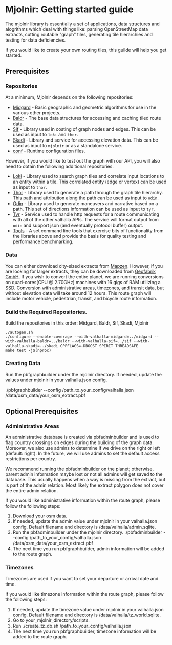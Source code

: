 # Mjolnir: Getting started guide

The mjolnir library is essentially a set of applications, data structures and alogrithms which deal with things like: parsing OpenStreetMap data extracts, cutting routable "graph" tiles, generating tile hierarchies and testing for data deficiencies.

If you would like to create your own routing tiles, this guilde will help you get started.  

## Prerequisites

### Repositories

At a minimum, Mjolnir depends on the following repositories:

- [Midgard](https://github.com/valhalla/midgard) - Basic geographic and geometric algorithms for use in the various other projects.
- [Baldr](https://github.com/valhalla/baldr) - The base data structures for accessing and caching tiled route data.
- [Sif](https://github.com/valhalla/sif) - Library used in costing of graph nodes and edges. This can be used as input to `loki` and `thor`.
- [Skadi](https://github.com/valhalla/skadi) - Library and service for accessing elevation data. This can be used as input to `mjolnir` or as a standalone service.
- [conf](https://github.com/valhalla/conf) - Runtime configuration files.

However, if you would like to test out the graph with our API, you will also need to obtain the following additional repositories.

- [Loki](https://github.com/valhalla/loki) - Library used to search graph tiles and correlate input locations to an entity within a tile. This correlated entity (edge or vertex) can be used as input to `thor`.
- [Thor](https://github.com/valhalla/thor) - Library used to generate a path through the graph tile hierarchy.  This path and attribution along the path can be used as input to `odin`.
- [Odin](https://github.com/valhalla/odin) - Library used to generate maneuvers and narrative based on a path. This set of directions information can be used as input to `tyr`.
- [Tyr](https://github.com/valhalla/tyr) - Service used to handle http requests for a route communicating with all of the other valhalla APIs. The service will format output from `odin` and support json (and eventually protocol buffer) output.
- [Tools](https://github.com/valhalla/tools) - A set command line tools that exercise bits of functionality from the libraries above and provide the basis for quality testing and performance benchmarking.

### Data

You can either download city-sized extracts from [Mapzen](https://mapzen.com/data/metro-extracts/).  However, if you are looking for larger extracts, they can be downloaded from [Geofabrik GmbH](http://http://download.geofabrik.de/).  If you wish to convert the entire planet, we are running conversions on quad-cores(CPU @ 2.70GHz) machines with 16 gigs of RAM utilizing a SSD.  Conversion with administrative areas, timezones, and transit data, but without elevation data will take around 12 hours.  This route graph will include motor vehicle, pedestrian, transit, and bicycle route information.

### Build the Required Repositories.
Build the repositories in this order: Midgard, Baldr, Sif, Skadi, Mjolnir

```
./autogen.sh
./configure --enable-coverage --with-valhalla-midgard=../midgard --with-valhalla-baldr=../baldr --with-valhalla-sif=../sif --with-valhalla-skadi=../skadi CPPFLAGS=-DBOOST_SPIRIT_THREADSAFE
make test -j$(nproc)
```

### Creating Data

Run the pbfgraphbuilder under the mjolnir directory.  If needed, update the values under mjolnir in your valhalla.json config.

./pbfgraphbuilder --config  /path_to_your_config/valhalla.json /data/osm_data/your_osm_extract.pbf

## Optional Prerequisites

### Administrative Areas

An administrative database is created via pbfadminbuilder and is used to flag country crossings on edges during the building of the graph data.  Moreover, we also use admins to determine if we drive on the right or left (default: right).  In the future, we will use admins to set the default access restrictions per country.  

We recommend running the pbfadminbuilder on the planet; otherwise, parent admin information maybe lost or not all admins will get saved to the database.  This usually happens when a way is missing from the extract, but is part of the admin relation.  Most likely the extract polygon does not cover the entire admin relation.

If you would like administrative information within the route graph, please follow the following steps:

1. Download your osm data.
2. If needed, update the admin value under mjolnir in your valhalla.json config.  Default filename and directory is /data/valhalla/admin.sqlite.
3. Run the pbfadminbuilder under the mjolnir directory.  ./pbfadminbuilder --config  /path_to_your_config/valhalla.json /data/osm_data/your_osm_extract.pbf
4. The next time you run pbfgraphbuilder, admin information will be added to the route graph.  

### Timezones

Timezones are used if you want to set your departure or arrival date and time. 

If you would like timezone information within the route graph, please follow the following steps:

1. If needed, update the timezone value under mjolnir in your valhalla.json config.  Default filename and directory is /data/valhalla/tz_world.sqlite.
2. Go to your_mjolnir_directory/scripts.
3. Run ./create_tz_db.sh /path_to_your_config/valhalla.json
4. The next time you run pbfgraphbuilder, timezone information will be added to the route graph.  
